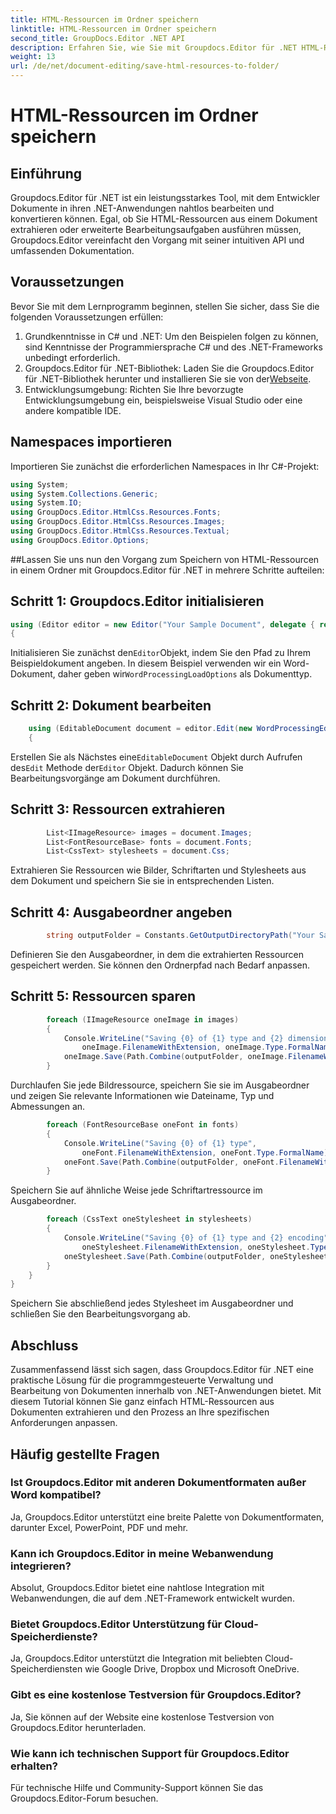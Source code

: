 ```yaml
---
title: HTML-Ressourcen im Ordner speichern
linktitle: HTML-Ressourcen im Ordner speichern
second_title: GroupDocs.Editor .NET API
description: Erfahren Sie, wie Sie mit Groupdocs.Editor für .NET HTML-Ressourcen aus Dokumenten extrahieren. Dieses umfassende Tutorial bietet Entwicklern eine Schritt-für-Schritt-Anleitung.
weight: 13
url: /de/net/document-editing/save-html-resources-to-folder/
---
```


# HTML-Ressourcen im Ordner speichern

## Einführung
Groupdocs.Editor für .NET ist ein leistungsstarkes Tool, mit dem Entwickler Dokumente in ihren .NET-Anwendungen nahtlos bearbeiten und konvertieren können. Egal, ob Sie HTML-Ressourcen aus einem Dokument extrahieren oder erweiterte Bearbeitungsaufgaben ausführen müssen, Groupdocs.Editor vereinfacht den Vorgang mit seiner intuitiven API und umfassenden Dokumentation.
## Voraussetzungen
Bevor Sie mit dem Lernprogramm beginnen, stellen Sie sicher, dass Sie die folgenden Voraussetzungen erfüllen:
1. Grundkenntnisse in C# und .NET: Um den Beispielen folgen zu können, sind Kenntnisse der Programmiersprache C# und des .NET-Frameworks unbedingt erforderlich.
2.  Groupdocs.Editor für .NET-Bibliothek: Laden Sie die Groupdocs.Editor für .NET-Bibliothek herunter und installieren Sie sie von der[Webseite](https://releases.groupdocs.com/editor/net/).
3. Entwicklungsumgebung: Richten Sie Ihre bevorzugte Entwicklungsumgebung ein, beispielsweise Visual Studio oder eine andere kompatible IDE.

## Namespaces importieren
Importieren Sie zunächst die erforderlichen Namespaces in Ihr C#-Projekt:
```csharp
using System;
using System.Collections.Generic;
using System.IO;
using GroupDocs.Editor.HtmlCss.Resources.Fonts;
using GroupDocs.Editor.HtmlCss.Resources.Images;
using GroupDocs.Editor.HtmlCss.Resources.Textual;
using GroupDocs.Editor.Options;
```
##Lassen Sie uns nun den Vorgang zum Speichern von HTML-Ressourcen in einem Ordner mit Groupdocs.Editor für .NET in mehrere Schritte aufteilen:
## Schritt 1: Groupdocs.Editor initialisieren
```csharp
using (Editor editor = new Editor("Your Sample Document", delegate { return new WordProcessingLoadOptions(); }))
{
```
 Initialisieren Sie zunächst den`Editor`Objekt, indem Sie den Pfad zu Ihrem Beispieldokument angeben. In diesem Beispiel verwenden wir ein Word-Dokument, daher geben wir`WordProcessingLoadOptions` als Dokumenttyp.
## Schritt 2: Dokument bearbeiten
```csharp
	using (EditableDocument document = editor.Edit(new WordProcessingEditOptions()))
	{
```
 Erstellen Sie als Nächstes eine`EditableDocument` Objekt durch Aufrufen des`Edit` Methode der`Editor` Objekt. Dadurch können Sie Bearbeitungsvorgänge am Dokument durchführen.
## Schritt 3: Ressourcen extrahieren
```csharp
		List<IImageResource> images = document.Images;
		List<FontResourceBase> fonts = document.Fonts;
		List<CssText> stylesheets = document.Css;
```
Extrahieren Sie Ressourcen wie Bilder, Schriftarten und Stylesheets aus dem Dokument und speichern Sie sie in entsprechenden Listen.
## Schritt 4: Ausgabeordner angeben
```csharp
		string outputFolder = Constants.GetOutputDirectoryPath("Your Sample Document");
```
Definieren Sie den Ausgabeordner, in dem die extrahierten Ressourcen gespeichert werden. Sie können den Ordnerpfad nach Bedarf anpassen.
## Schritt 5: Ressourcen sparen
```csharp
		foreach (IImageResource oneImage in images)
		{
			Console.WriteLine("Saving {0} of {1} type and {2} dimensions",
				oneImage.FilenameWithExtension, oneImage.Type.FormalName, oneImage.LinearDimensions);
			oneImage.Save(Path.Combine(outputFolder, oneImage.FilenameWithExtension));
		}
```
Durchlaufen Sie jede Bildressource, speichern Sie sie im Ausgabeordner und zeigen Sie relevante Informationen wie Dateiname, Typ und Abmessungen an.
```csharp
		foreach (FontResourceBase oneFont in fonts)
		{
			Console.WriteLine("Saving {0} of {1} type",
				oneFont.FilenameWithExtension, oneFont.Type.FormalName);
			oneFont.Save(Path.Combine(outputFolder, oneFont.FilenameWithExtension));
		}
```
Speichern Sie auf ähnliche Weise jede Schriftartressource im Ausgabeordner.
```csharp
		foreach (CssText oneStylesheet in stylesheets)
		{
			Console.WriteLine("Saving {0} of {1} type and {2} encoding",
				oneStylesheet.FilenameWithExtension, oneStylesheet.Type.FormalName, oneStylesheet.Encoding);
			oneStylesheet.Save(Path.Combine(outputFolder, oneStylesheet.FilenameWithExtension));
		}
	}
}
```
Speichern Sie abschließend jedes Stylesheet im Ausgabeordner und schließen Sie den Bearbeitungsvorgang ab.

## Abschluss
Zusammenfassend lässt sich sagen, dass Groupdocs.Editor für .NET eine praktische Lösung für die programmgesteuerte Verwaltung und Bearbeitung von Dokumenten innerhalb von .NET-Anwendungen bietet. Mit diesem Tutorial können Sie ganz einfach HTML-Ressourcen aus Dokumenten extrahieren und den Prozess an Ihre spezifischen Anforderungen anpassen.
## Häufig gestellte Fragen
### Ist Groupdocs.Editor mit anderen Dokumentformaten außer Word kompatibel?
Ja, Groupdocs.Editor unterstützt eine breite Palette von Dokumentformaten, darunter Excel, PowerPoint, PDF und mehr.
### Kann ich Groupdocs.Editor in meine Webanwendung integrieren?
Absolut, Groupdocs.Editor bietet eine nahtlose Integration mit Webanwendungen, die auf dem .NET-Framework entwickelt wurden.
### Bietet Groupdocs.Editor Unterstützung für Cloud-Speicherdienste?
Ja, Groupdocs.Editor unterstützt die Integration mit beliebten Cloud-Speicherdiensten wie Google Drive, Dropbox und Microsoft OneDrive.
### Gibt es eine kostenlose Testversion für Groupdocs.Editor?
Ja, Sie können auf der Website eine kostenlose Testversion von Groupdocs.Editor herunterladen.
### Wie kann ich technischen Support für Groupdocs.Editor erhalten?
Für technische Hilfe und Community-Support können Sie das Groupdocs.Editor-Forum besuchen.